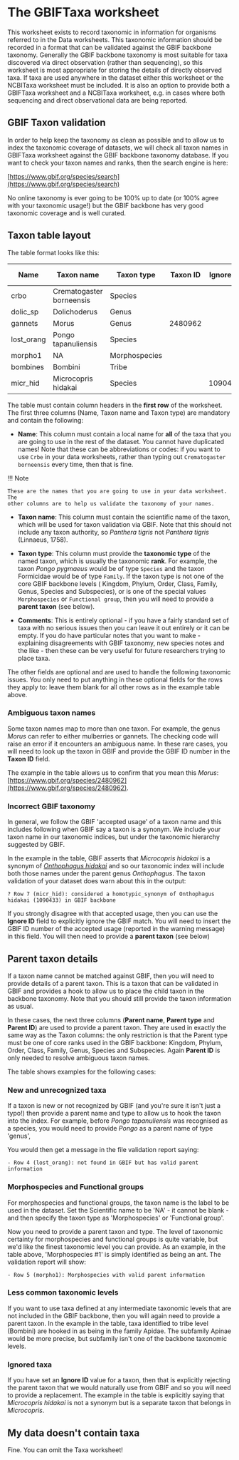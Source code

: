 # The GBIFTaxa worksheet

This worksheet exists to record taxonomic in information for organisms referred to in
the Data worksheets. This taxonomic information should be recorded in a format that can
be validated against the GBIF backbone taxonomy. Generally the GBIF backbone taxonomy is
most suitable for taxa discovered via direct observation (rather than sequencing), so
this worksheet is most appropriate for storing the details of directly observed taxa. If
taxa are used anywhere in the dataset either this worksheet or the NCBITaxa worksheet
must be included. It is also an option to provide both a GBIFTaxa worksheet and a
NCBITaxa worksheet, e.g. in cases where both sequencing and direct observational data
are being reported.

## GBIF Taxon validation

In order to help keep the taxonomy as clean as possible and to allow us to index the
taxonomic coverage of datasets, we will check all taxon names in GBIFTaxa worksheet
against the GBIF backbone taxonomy database. If you want to check your taxon names and
ranks, then the search engine is here:

[https://www.gbif.org/species/search](https://www.gbif.org/species/search)

No online taxonomy is ever going to be 100% up to date (or 100% agree with your taxonomic
usage!) but the GBIF backbone has very good taxonomic coverage and is well curated.

## Taxon table layout

The table format looks like this:

| Name | Taxon name | Taxon type | Taxon ID | Ignore ID | Parent name | Parent type | Parent ID | Comments |
|---|---|---|---|---|---|---|---|---|
| crbo | Crematogaster borneensis | Species |   |   |   |   |   |   |
| dolic_sp | Dolichoderus | Genus |   |   |   |   |   |   |
| gannets  | Morus | Genus | 2480962 |   |   |   |   |   |
| lost_orang | Pongo tapanuliensis | Species |   |   | Pongo | Genus  |   |  New species |
| morpho1 | NA | Morphospecies |   |   | Formicidae | Family |   |   |
| bombines | Bombini | Tribe |   |   | Apidae | Family |   |   |
| micr_hid | Microcopris hidakai | Species |   | 1090433 | Microcopris | Genus |   |   |

The table must contain column headers in the **first row** of the worksheet. The first
three columns (Name, Taxon name and Taxon type) are mandatory and contain the following:

* **Name**: This column must contain a local name for **all** of the taxa that you are
  going to use in the rest of the dataset. You cannot have duplicated names! Note that
  these can be abbreviations or codes: if you want to use `Crbe` in your data
  worksheets, rather than typing out `Crematogaster borneensis` every time, then that is
  fine.

!!! Note

    These are the names that you are going to use in your data worksheet. The
    other columns are to help us validate the taxonomy of your names.

* **Taxon name**: This column must contain the scientific name of the taxon, which will
  be used for taxon validation via GBIF. Note that this should not include any taxon
  authority, so _Panthera tigris_ not _Panthera tigris_ (Linnaeus, 1758).

* **Taxon type**: This column must provide the **taxonomic type** of the named taxon,
  which is usually the taxonomic **rank**. For example, the taxon _Pongo pygmaeus_ would
  be of type `Species` and the taxon Formicidae would be of type `Family`. If the taxon
  type is not one of the core GBIF backbone levels ( Kingdom, Phylum, Order, Class,
  Family, Genus, Species and Subspecies), or is one of the special values
  `Morphospecies` or `Functional group`, then you will need to provide a **parent
  taxon** (see below).

* **Comments**: This is entirely optional - if you have a fairly standard set of taxa
  with no  serious issues then you can leave it out entirely or it can be empty. If you
  do have particular notes that you want to make - explaining disagreements with GBIF
  taxonomy, new species notes and the  like - then these can be very useful for future
  researchers trying to place taxa.

The other fields are optional and are used to handle the following taxonomic issues. You
only need to put anything in these optional fields for the rows they apply to: leave
them blank for all other rows as in the example table above.

### Ambiguous taxon names

Some taxon names map to more than one taxon.  For example, the genus _Morus_ can refer
to either mulberries or gannets. The checking code will raise an error if it encounters
an ambiguous name.  In these rare cases, you will need to look up the taxon in GBIF and
provide the GBIF ID number in the **Taxon ID** field.

The example in the table allows us to confirm that you mean this _Morus_:
[https://www.gbif.org/species/2480962](https://www.gbif.org/species/2480962).

### Incorrect GBIF taxonomy

 In general, we follow the GBIF 'accepted usage' of a taxon name and this includes
 following when GBIF say a taxon is a synonym. We include your taxon name in our
 taxonomic indices, but under the taxonomic hierarchy suggested by GBIF.

 In the example in the table, GBIF asserts that _Microcopris hidakai_ is a synonym of
 [_Onthophagus hidakai_](https://www.gbif.org/species/1090433) and so our taxonomic
 index will include both those names under the parent genus _Onthophagus_. The taxon
 validation of your dataset does warn about this in the output:

    ? Row 7 (micr_hid): considered a homotypic_synonym of Onthophagus hidakai (1090433) in GBIF backbone

If you strongly disagree with that accepted usage, then you can use the **Ignore ID**
field to explicitly ignore the GBIF match. You will need to insert the GBIF ID number of
the accepted usage (reported in the warning message) in this field. You will then need
to provide a **parent taxon** (see below)

## Parent taxon details

If a taxon name cannot be matched against GBIF,  then you will need to provide details
of a parent taxon. This is a taxon that can be validated in GBIF and provides a hook to
allow us to place the child taxon in the backbone taxonomy. Note that you should still
provide the taxon information as usual.

In these cases, the next three columns (**Parent name**, **Parent type** and **Parent
ID**) are used to provide a parent taxon. They are used in exactly the same way as the
Taxon columns: the only restriction is that the Parent type must be one of core ranks
used in the GBIF backbone: Kingdom, Phylum, Order, Class, Family, Genus, Species and
Subspecies. Again **Parent ID** is only needed to resolve ambiguous taxon names.

The table shows examples for the following cases:

### New and unrecognized taxa

If a taxon is new or not recognized by GBIF (and you're sure it isn't just a typo!) then
provide a parent name and type to allow us to hook the taxon into the index. For
example, before _Pongo tapanuliensis_ was recognised as a species, you would need to
provide _Pongo_ as a parent name of type 'genus',

You would then get a message in the file validation report saying:

    - Row 4 (lost_orang): not found in GBIF but has valid parent information

### Morphospecies and Functional groups

For morphospecies and functional groups, the taxon name is the label to be used in the
dataset. Set the Scientific name to be 'NA' - it cannot be blank - and then specify the
taxon type as 'Morphospecies' or 'Functional group'.

Now you need to provide a parent taxon and type. The level of taxonomic certainty for
morphospecies and functional groups is quite variable, but we'd like the finest
taxonomic level you can provide. As an example, in the table above, 'Morphospecies #1'
is simply identified as being an ant. The validation report will show:

    - Row 5 (morpho1): Morphospecies with valid parent information

### Less common taxonomic levels

If you want to use taxa defined at any intermediate taxonomic levels that are not
included in the GBIF backbone, then you will again need to provide a parent taxon. In
the example in the table, taxa identified to tribe level (Bombini) are hooked in as
being in the family Apidae. The subfamily Apinae would be more precise, but subfamily
isn't one of the backbone taxonomic levels.

### Ignored taxa

If you have set an **Ignore ID** value for a taxon, then that is explicitly rejecting
the parent taxon that we would naturally use from GBIF and so you will need to provide a
replacement. The example in the table is explicitly saying that _Microcopris hidakai_ is
not a synonym but is a separate taxon that belongs in _Microcopris_.

## My data doesn't contain taxa

Fine. You can omit the Taxa worksheet!
